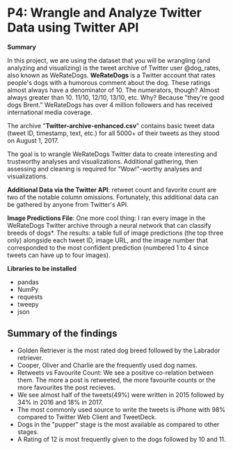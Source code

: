 # P4: Wrangle and Analyze Twitter Data using Twitter API

**Summary**

In this project, we are using the dataset that you will be wrangling (and analyzing and visualizing) is the tweet archive of Twitter user @dog_rates, also known as WeRateDogs. **WeRateDogs** is a Twitter account that rates people's dogs with a humorous comment about the dog. These ratings almost always have a denominator of 10. The numerators, though? Almost always greater than 10. 11/10, 12/10, 13/10, etc. Why? Because "they're good dogs Brent." WeRateDogs has over 4 million followers and has received international media coverage.

The archive "**Twitter-archive-enhanced.csv**" contains basic tweet data (tweet ID, timestamp, text, etc.) for all 5000+ of their tweets as they stood on August 1, 2017.

The goal is to wrangle WeRateDogs Twitter data to create interesting and trustworthy analyses and visualizations. Additional gathering, then assessing and cleaning is required for "Wow!"-worthy analyses and visualizations.

**Additional Data via the Twitter API**:  retweet count and favorite count are two of the notable column omissions. Fortunately, this additional data can be gathered by anyone from Twitter's API.

**Image Predictions File**: One more cool thing: I ran every image in the WeRateDogs Twitter archive through a neural network that can classify breeds of dogs*. The results: a table full of image predictions (the top three only) alongside each tweet ID, image URL, and the image number that corresponded to the most confident prediction (numbered 1 to 4 since tweets can have up to four images).


**Libraries to be installed**
- pandas
- NumPy
- requests
- tweepy
- json

## Summary of the findings

- Golden Retriever is the most rated dog breed followed by the Labrador retriever.
- Cooper, Oliver and Charlie are the frequently used dog names.
- Retweets vs Favourite Count: We see a positive co-relation between them. The more a post is retweeted, the more favourite counts or the more favourites the post recieves.
- We see almost half of the tweets(49%) were written in 2015 followed by 34% in 2016 and 18% in 2017.
- The most commonly used source to write the tweets is iPhone with 98% compared to Twitter Web Client and TweetDeck.
- Dogs in the "pupper" stage is the most available as compared to other stages.
- A Rating of 12 is most frequently given to the dogs followed by 10 and 11.